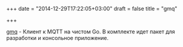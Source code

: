 +++
date = "2014-12-29T17:22:05+03:00"
draft = false
title = "gmq"

+++

<p><a href="https://github.com/yosssi/gmq">gmq</a>&nbsp;- Клиент к&nbsp;MQTT на чистом Go. В комплекте идет пакет для разработки и консольное приложение.</p>

